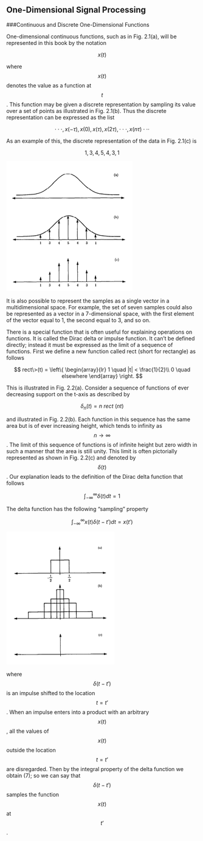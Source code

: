 One-Dimensional Signal Processing
---------------------------------

###Continuous and Discrete One-Dimensional Functions

  One-dimensional continuous functions, such as in Fig. 2.1(a), will be
represented in this book by the notation

$$x(t)$$

where $$x(t)$$ denotes the value as a function at $$t$$. This function may be given a
discrete representation by sampling its value over a set of points as illustrated
in Fig. 2.1(b). Thus the discrete representation can be expressed as the list

$$ \cdot\cdot\cdot, x(-\tau), x(0), x(\tau), x(2\tau), \cdot\cdot\cdot,x(n\tau) \cdot\cdot\cdot$$

As an example of this, the discrete representation of the data in Fig. 2.1(c) is

$$1, 3, 4, 5, 4, 3, 1$$

![A one-dimensional signal is shown in (a) with its sampled version in (b). The discrete version of the signal is illustrated in (c).](../figures/2-1.png "Figure 2.1")

It is also possible to represent the samples as a single vector in a multidimensional space. For example, the set of seven samples could also be represented as a vector in a 7-dimensional space, with the first element of the vector equal to 1, the second equal to 3, and so on.

  There is a special function that is often useful for explaining operations on functions. It is called the Dirac delta or impulse function. It can’t be defined directly; instead it must be expressed as the limit of a sequence of functions. First we define a new function called rect (short for rectangle) as follows

$$ rect\>(t) =
\left\{
 \begin{array}{lr}
   1 \quad |t| < \frac{1}{2}\\
   0 \quad elsewhere
 \end{array}
\right.
$$

This is illustrated in Fig. 2.2(a). Consider a sequence of functions of ever
decreasing support on the t-axis as described by

$$\delta_n(t) = n \> rect \> (nt)$$

and illustrated in Fig. 2.2(b). Each function in this sequence has the same area but is of ever increasing height, which tends to infinity as $$ n \to \infty$$. The limit of this sequence of functions is of infinite height but zero width in such a manner that the area is still unity. This limit is often pictorially represented as shown in Fig. 2.2(c) and denoted by $$\delta(t)$$. Our explanation leads to the definition of the Dirac delta function that follows

$$\int_{-\infty}^{\infty}\delta(t)dt = 1$$

The delta function has the following “sampling” property

$$\int_{-\infty}^{\infty}x(t)\delta(t-t')dt = x(t')$$

![A rectangle function as shown in (a) is scaled in both width and height (b). In the limit the result is the delta function illustrated in (c).](../figures/2-2.png "Figure 2.2")


where $$\delta(t-t')$$  is an impulse shifted to the location $$t = t’$$ . When an impulse enters into a product with an arbitrary $$x(t)$$, all the values of $$x(t)$$ outside the location $$t = t’$$ are disregarded. Then by the integral property of the delta function we obtain (7); so we can say that $$\delta(t-t')$$ samples the function $$x(t)$$ at $$t’$$.